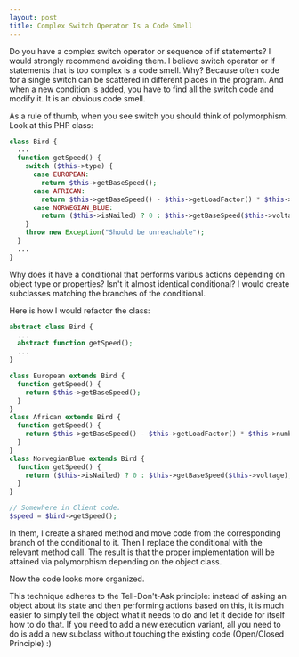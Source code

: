 ```yaml
---
layout: post
title: Complex Switch Operator Is a Code Smell 
---
```


Do you have a complex switch operator or sequence of if statements? I would strongly recommend avoiding them. I believe switch operator or if statements that is too complex is a code smell. Why? Because often code for a single switch can be scattered in different places in the program. And when a new condition is added, you have to find all the switch code and modify it. It is an obvious code smell.


As a rule of thumb, when you see switch you should think of polymorphism. Look at this PHP class:

```php
class Bird {
  ...
  function getSpeed() {
    switch ($this->type) {
      case EUROPEAN:
        return $this->getBaseSpeed();
      case AFRICAN:
        return $this->getBaseSpeed() - $this->getLoadFactor() * $this->numberOfCoconuts;
      case NORWEGIAN_BLUE:
        return ($this->isNailed) ? 0 : $this->getBaseSpeed($this->voltage);
    }
    throw new Exception("Should be unreachable");
  }
  ...
}
```

Why does it have a conditional that performs various actions depending on object type or properties? Isn't it almost identical conditional? I would create subclasses matching the branches of the conditional.



Here is how I would refactor the class:

```php
abstract class Bird {
  ...
  abstract function getSpeed();
  ...
}

class European extends Bird {
  function getSpeed() {
    return $this->getBaseSpeed();
  }
}
class African extends Bird {
  function getSpeed() {
    return $this->getBaseSpeed() - $this->getLoadFactor() * $this->numberOfCoconuts;
  }
}
class NorvegianBlue extends Bird {
  function getSpeed() {
    return ($this->isNailed) ? 0 : $this->getBaseSpeed($this->voltage);
  }
}

// Somewhere in Client code.
$speed = $bird->getSpeed();
```

In them, I create a shared method and move code from the corresponding branch of the conditional to it. Then I replace the conditional with the relevant method call. The result is that the proper implementation will be attained via polymorphism depending on the object class.

Now the code looks more organized.

This technique adheres to the Tell-Don't-Ask principle: instead of asking an object about its state and then performing actions based on this, it is much easier to simply tell the object what it needs to do and let it decide for itself how to do that. If you need to add a new execution variant, all you need to do is add a new subclass without touching the existing code (Open/Closed Principle) :)